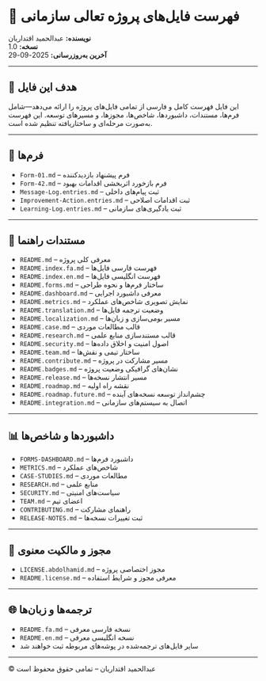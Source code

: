 # 📂 فهرست فایل‌های پروژه تعالی سازمانی  
**نویسنده:** عبدالحمید اقتداریان  
**نسخه:** 1.0  
**آخرین به‌روزرسانی:** 2025-09-29  

---

## 🎯 هدف این فایل

این فایل فهرست کامل و فارسی از تمامی فایل‌های پروژه را ارائه می‌دهد—شامل فرم‌ها، مستندات، داشبوردها، شاخص‌ها، مجوزها، و مسیرهای توسعه. این فهرست به‌صورت مرحله‌ای و ساختاریافته تنظیم شده است.

---

## 📝 فرم‌ها

- `Form-01.md` – فرم پیشنهاد بازدیدکننده  
- `Form-42.md` – فرم بازخورد اثربخشی اقدامات بهبود  
- `Message-Log.entries.md` – ثبت پیام‌های داخلی  
- `Improvement-Action.entries.md` – ثبت اقدامات اصلاحی  
- `Learning-Log.entries.md` – ثبت یادگیری‌های سازمانی

---

## 📘 مستندات راهنما

- `README.md` – معرفی کلی پروژه  
- `README.index.fa.md` – فهرست فارسی فایل‌ها  
- `README.index.en.md` – فهرست انگلیسی فایل‌ها  
- `README.forms.md` – ساختار فرم‌ها و نحوه طراحی  
- `README.dashboard.md` – معرفی داشبورد اجرایی  
- `README.metrics.md` – نمایش تصویری شاخص‌های عملکرد  
- `README.translation.md` – وضعیت ترجمه فایل‌ها  
- `README.localization.md` – مسیر بومی‌سازی و زبان‌ها  
- `README.case.md` – قالب مطالعات موردی  
- `README.research.md` – قالب مستندسازی منابع علمی  
- `README.security.md` – اصول امنیت و اخلاق داده‌ها  
- `README.team.md` – ساختار تیمی و نقش‌ها  
- `README.contribute.md` – مسیر مشارکت در پروژه  
- `README.badges.md` – نشان‌های گرافیکی وضعیت پروژه  
- `README.release.md` – مسیر انتشار نسخه‌ها  
- `README.roadmap.md` – نقشه راه اولیه  
- `README.roadmap.future.md` – چشم‌انداز توسعه نسخه‌های آینده  
- `README.integration.md` – اتصال به سیستم‌های سازمانی

---

## 📊 داشبوردها و شاخص‌ها

- `FORMS-DASHBOARD.md` – داشبورد فرم‌ها  
- `METRICS.md` – شاخص‌های عملکرد  
- `CASE-STUDIES.md` – مطالعات موردی  
- `RESEARCH.md` – منابع علمی  
- `SECURITY.md` – سیاست‌های امنیتی  
- `TEAM.md` – اعضای تیم  
- `CONTRIBUTING.md` – راهنمای مشارکت  
- `RELEASE-NOTES.md` – ثبت تغییرات نسخه‌ها

---

## 📜 مجوز و مالکیت معنوی

- `LICENSE.abdolhamid.md` – مجوز اختصاصی پروژه  
- `README.license.md` – معرفی مجوز و شرایط استفاده

---

## 🌐 ترجمه‌ها و زبان‌ها

- `README.fa.md` – نسخه فارسی معرفی  
- `README.en.md` – نسخه انگلیسی معرفی  
- سایر فایل‌های ترجمه‌شده در پوشه‌های مربوطه ثبت خواهند شد

---

© عبدالحمید اقتداریان – تمامی حقوق محفوظ است  
